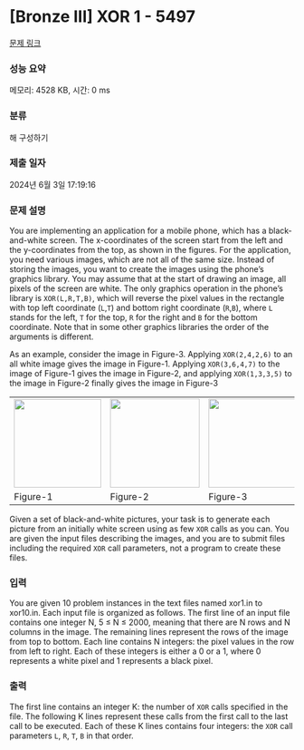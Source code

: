 # [Bronze III] XOR 1 - 5497 

[문제 링크](https://www.acmicpc.net/problem/5497) 

### 성능 요약

메모리: 4528 KB, 시간: 0 ms

### 분류

해 구성하기

### 제출 일자

2024년 6월 3일 17:19:16

### 문제 설명

<p>You are implementing an application for a mobile phone, which has a black-and-white screen. The x-coordinates of the screen start from the left and the y-coordinates from the top, as shown in the figures. For the application, you need various images, which are not all of the same size. Instead of storing the images, you want to create the images using the phone’s graphics library. You may assume that at the start of drawing an image, all pixels of the screen are white. The only graphics operation in the phone’s library is <code>XOR(L,R,T,B)</code>, which will reverse the pixel values in the rectangle with top left coordinate (<code>L</code>,<code>T</code>) and bottom right coordinate (<code>R</code>,<code>B</code>), where <code>L</code> stands for the left, <code>T</code> for the top, <code>R</code> for the right and <code>B</code> for the bottom coordinate. Note that in some other graphics libraries the order of the arguments is different.</p>

<p>As an example, consider the image in Figure-3. Applying <code>XOR(2,4,2,6)</code> to an all white image gives the image in Figure-1. Applying <code>XOR(3,6,4,7)</code> to the image of Figure-1 gives the image in Figure-2, and applying <code>XOR(1,3,3,5)</code> to the image in Figure-2 finally gives the image in Figure-3</p>

<table class="table table-bordered td-center">
	<tbody>
		<tr>
			<td><img alt="" src="https://upload.acmicpc.net/64a2724d-4502-42c9-a046-cdcfb2bc9ea2/-/crop/309x314/0,0/-/preview/" style="width: 154px; height: 156px;"></td>
			<td><img alt="" src="https://upload.acmicpc.net/64a2724d-4502-42c9-a046-cdcfb2bc9ea2/-/crop/315x314/343,0/-/preview/" style="width: 158px; height: 157px;"></td>
			<td><img alt="" src="https://upload.acmicpc.net/64a2724d-4502-42c9-a046-cdcfb2bc9ea2/-/crop/311x314/691,0/-/preview/" style="width: 156px; height: 157px;"></td>
		</tr>
		<tr>
			<td>Figure-1</td>
			<td>Figure-2</td>
			<td>Figure-3</td>
		</tr>
	</tbody>
</table>

<p>Given a set of black-and-white pictures, your task is to generate each picture from an initially white screen using as few <code>XOR</code> calls as you can. You are given the input files describing the images, and you are to submit files including the required <code>XOR</code> call parameters, not a program to create these files.</p>

### 입력 

 <p>You are given 10 problem instances in the text files named xor1.in to xor10.in. Each input file is organized as follows. The first line of an input file contains one integer N, 5 ≤ N ≤ 2000, meaning that there are N rows and N columns in the image. The remaining lines represent the rows of the image from top to bottom. Each line contains N integers: the pixel values in the row from left to right. Each of these integers is either a 0 or a 1, where 0 represents a white pixel and 1 represents a black pixel.</p>

### 출력 

 <p>The first line contains an integer K: the number of <code>XOR</code> calls specified in the file. The following K lines represent these calls from the first call to the last call to be executed. Each of these K lines contains four integers: the <code>XOR</code> call parameters <code>L</code>, <code>R</code>, <code>T</code>, <code>B</code> in that order.</p>

